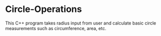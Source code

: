 # Circle-Operations
This C++ program takes radius input from user and calculate basic circle measurements such as circumference, area, etc. 

